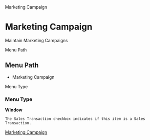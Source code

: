 
Marketing Campaign
# Marketing Campaign


Maintain Marketing Campaigns

Menu Path
## Menu Path



- Marketing Campaign

Menu Type
### Menu Type

**Window**

```
The Sales Transaction checkbox indicates if this item is a Sales Transaction.
```

[Marketing Campaign](functional-guide/window/window-marketing-campaign.md)